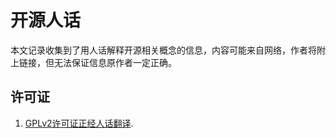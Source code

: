 # 开源人话

本文记录收集到了用人话解释开源相关概念的信息，内容可能来自网络，作者将附上链接，但无法保证信息原作者一定正确。

## 许可证

1. [GPLv2许可证正经人话翻译](https://zhuanlan.zhihu.com/p/185628074).
